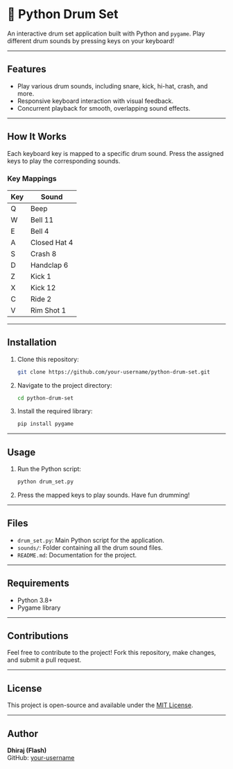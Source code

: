

# 🎵 Python Drum Set

An interactive drum set application built with Python and `pygame`. Play different drum sounds by pressing keys on your keyboard!

---

## Features
- Play various drum sounds, including snare, kick, hi-hat, crash, and more.
- Responsive keyboard interaction with visual feedback.
- Concurrent playback for smooth, overlapping sound effects.

---

## How It Works
Each keyboard key is mapped to a specific drum sound. Press the assigned keys to play the corresponding sounds.

### Key Mappings
| Key | Sound             |
|-----|--------------------|
| Q   | Beep              |
| W   | Bell 11           |
| E   | Bell 4            |
| A   | Closed Hat 4      |
| S   | Crash 8           |
| D   | Handclap 6        |
| Z   | Kick 1            |
| X   | Kick 12           |
| C   | Ride 2            |
| V   | Rim Shot 1        |

---

## Installation
1. Clone this repository:
   ```bash
   git clone https://github.com/your-username/python-drum-set.git
   ```
2. Navigate to the project directory:
   ```bash
   cd python-drum-set
   ```
3. Install the required library:
   ```bash
   pip install pygame
   ```

---

## Usage
1. Run the Python script:
   ```bash
   python drum_set.py
   ```
2. Press the mapped keys to play sounds. Have fun drumming!

---

## Files
- `drum_set.py`: Main Python script for the application.
- `sounds/`: Folder containing all the drum sound files.
- `README.md`: Documentation for the project.

---

## Requirements
- Python 3.8+
- Pygame library

---

## Contributions
Feel free to contribute to the project! Fork this repository, make changes, and submit a pull request.

---

## License
This project is open-source and available under the [MIT License](LICENSE).

---

## Author
**Dhiraj (Flash)**  
GitHub: [your-username](https://github.com/DHIRAJ-GHOLAP)


